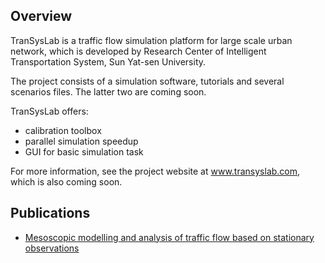 ## Overview

TranSysLab is a traffic flow simulation platform for large scale urban network, 
which is developed by Research Center of Intelligent Transportation System, Sun Yat-sen University. 

The project consists of a simulation software, tutorials and several scenarios files. 
The latter two are coming soon.

TranSysLab offers: 

- calibration toolbox 
- parallel simulation speedup
- GUI for basic simulation task

For more information, see the project website at www.transyslab.com, 
which is also coming soon.

## Publications

- [Mesoscopic modelling and analysis of traffic flow based on stationary observations](www.sciencedirect.com/science/article/pii/S1877050919305721)
